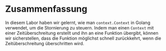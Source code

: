# Zusammenfassung

In diesem Labor haben wir gelernt, wie man `context.Context` in Golang verwendet, um die Stornierung zu steuern. Indem man einen `Context` mit einer Zeitüberschreitung erstellt und ihn an eine Funktion übergibt, können wir sicherstellen, dass die Funktion möglichst schnell zurückkehrt, wenn die Zeitüberschreitung überschritten wird.
